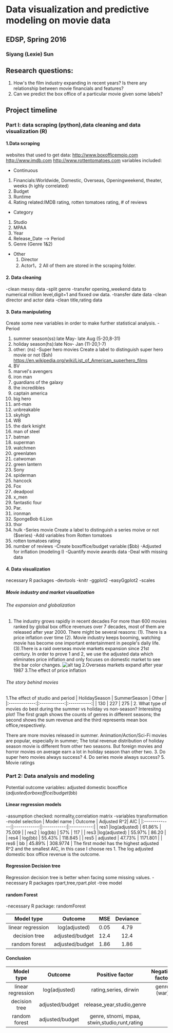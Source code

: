 # Data visualization and predictive modeling on movie data
## EDSP, Spring 2016
### Siyang (Lexie) Sun

## Research questions:
1) How's the film industry expanding in recent years? Is there any relationship between movie financials and features?
2) Can we predict the box office of a particular movie given some labels?

## Project timeline
### Part I: data scraping (python),data cleaning and data visualization (R)
#### 1.Data scraping
websites that used to get data:
http://www.boxofficemojo.com
http://www.imdb.com
http://www.rottentomatoes.com
variables included:
-  Continuous
  1. Financials:Worldwide, Domestic, Overseas, Openingweekend, theater, weeks (h
ighly correlated)
  2. Budget
  3. Runtime
  4. Rating related:IMDB rating, rotten tomatoes rating, # of reviews
-  Category
  1. Studio
  2. MPAA
  3. Year
  4. Release_Date --> Period
  5. Genre (Genre 1&2)
- Other
  1. Director
  2. Actor1，2
All of them are stored in the scraping folder.
#### 2. Data cleaning
-clean messy data
-split genre
-transfer opening_weekend data to numerical million level,digit=1 and fixxed ow data.
-transfer date data
-clean director and actor data
-clean title,rating  data
#### 3. Data manipulating
Create some new variables in order to make further statistical analysis.
-Period
  1. summer season(ss):late May- late Aug (5-20,8-31)
  2. holiday season(hs):late Nov- Jan (11-20,1-7)
  3. other: (ns)
-Super hero movies
Create a label to distinguish super hero movie or not ($sh)
https://en.wikipedia.org/wiki/List_of_American_superhero_films
1. BV
  1. marvel's avengers
  2. iron man
  3. guardians of the galaxy
  4. the incredibles
  5. captain america
  6. big hero
  7. ant-man
  8. unbreakable
  9. skyhigh
2. WB
  1. the dark knight
  2. man of steel
  3. batman
  4. superman
  5. watchmen
  6. greenlaten
  7. catwoman
  8. green lantern
3. Sony
  1. spiderman
  2. hancock
4. Fox
  1. deadpool
  2. x_men
  3. fantastic four
5. Par.
  1. ironman
  2. SpongeBob
6.Lion
  1. thor
  2. hulk
-Series movie
Create a label to distinguish a series moive or not ($series)
-Add variables from Rotten tomatoes
  1. rotten tomatoes rating
  2. number of reviews
-Create boxoffice/budget variable:($bb)
-Adjusted for inflation (modeling I)
-Quantify movie awards data
-Deal with missing data

#### 4. Data visualization
necessary R packages
-devtools
-knitr
-ggplot2
-easyGgplot2
-scales
##### Movie industry and market visualization
###### The expansion and globalization
1. The industry grows rapidly in recent decades
For more than 600 movies ranked by global box office revenues over 7 decades, most of them are released after year 2000. There might be several reasons:
(1). There is a price inflation over time
(2). Movie industry keeps booming, watching movie has become one important entertainment in people's daily life.
(3).There is a raid overseas movie markets expansion since 21st century.
In order to prove 1 and 2, we use the adjusted data which eliminates price inflation and only focuses on domestic market to see the bar color changes.
![alt tag]()
2.Overseas markets expand after year 1987
3.The effect of price inflation
###### The story behind movies
1.The effect of studio and period
| HolidaySeason | SummerSeason |    Other    |
|:-------------:|:------------:|:-----------:|
|      130      |     227      |     275     |
2. What type of movies do best during the summer vs holiday vs non-season?
Interesitng plot!
The first graph shows the counts of genres in different seasons;
the second shows the sum revenue and the third represents mean box office,respectively.

There are more movies released in summer.
Animation/Action/Sci-Fi movies are popular, especially in summer;
The total revenue distribution of holiday season movie is different from other two seasons.
But foreign movies and horror movies on average earn a lot in holiday season than other two.
3. Do super hero movies always success?
4. Do series movie always success?
5. Movie ratings
### Part 2: Data analysis and modeling
Potential outcome variables: adjusted domestic boxoffice ($adjusted)
or boxoffice/budget ($bb)
#### Linear regression models
-assumption checked: normality,correlation matrix
-variables transformation
-model selection
| Model name    |    Outcome   | Adjusted R^2|     AIC     |
|:-------------:|:------------:|:-----------:|:-----------:|
|      res1     |log(adjusted) |     61.86%  |   75.009    |
|      res2     |   log(bb)    |       57%   |     117     |
|      res3     |log(adjusted) |     55.97%  |    86.20    |
|      res4     |   log(bb)    |     55.43%  |   118.845   |
|      res5     |   adjusted   |     47.73%  |  1171.801   |
|      res6     |      bb      |     45.89%  |  308.9774   |
The first model has the highest adjusted R^2 and the smallest AIC, in this case I choose res 1.
The log adjusted domestic box office revenue is the outcome.

#### Regression Decision tree
Regression decision tree is better when facing some missing values.
-necessary R packages
rpart,tree,rpart.plot
-tree model
#### random Forest
-necessary R package: randomForest

|   Model type    |     Outcome    |      MSE      |    Deviance   |
|:---------------:|:--------------:|:-------------:|:-------------:|
|linear regression|  log(adjusted) |      0.05     |      4.79     |
| decision tree   |adjusted/budget |      12.4     |      12.4     |
| random forest   |adjusted/budget |      1.86     |      1.86     |
#### Conclusion
|   Model type    |     Outcome    |    Positive factor    |    Negative factor    |
|:---------------:|:--------------:|:---------------------:|:---------------------:|
|linear regression|  log(adjusted) | rating,series, dirwin |      genre (war)      |
| decision tree   |adjusted/budget |         release_year,studio,genre             |
| random forest   |adjusted/budget | genre, stnomi, mpaa, stwin,studio,runt,rating




